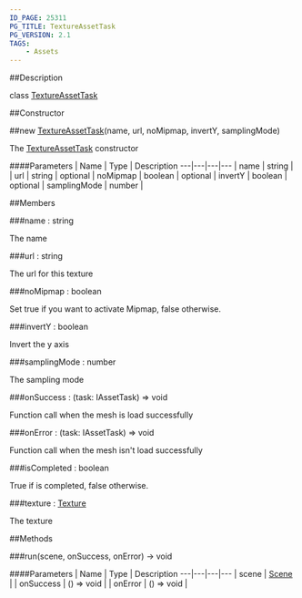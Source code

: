 ```yaml
---
ID_PAGE: 25311
PG_TITLE: TextureAssetTask
PG_VERSION: 2.1
TAGS:
    - Assets
---
```

##Description

class [TextureAssetTask](/classes/2.2/TextureAssetTask)



##Constructor

##new [TextureAssetTask](/classes/2.2/TextureAssetTask)(name, url, noMipmap, invertY, samplingMode)

The [TextureAssetTask](/classes/2.2/TextureAssetTask) constructor

####Parameters
 | Name | Type | Description
---|---|---|---
 | name | string | 
 | url | string | 
optional | noMipmap | boolean | 
optional | invertY | boolean | 
optional | samplingMode | number | 

##Members

###name : string

The name

###url : string

The url for this texture

###noMipmap : boolean

Set true if you want to activate Mipmap, false otherwise.

###invertY : boolean

Invert the y axis

###samplingMode : number

The sampling mode

###onSuccess : (task: IAssetTask) =&gt; void

Function call when the mesh is load successfully

###onError : (task: IAssetTask) =&gt; void

Function call when the mesh isn't load successfully

###isCompleted : boolean

True if is completed, false otherwise.

###texture : [Texture](/classes/2.2/Texture)

The texture

##Methods

###run(scene, onSuccess, onError) &rarr; void



####Parameters
 | Name | Type | Description
---|---|---|---
 | scene | [Scene](/classes/2.2/Scene) | 
 | onSuccess | () =&gt; void | 
 | onError | () =&gt; void | 

